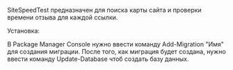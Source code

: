 SiteSpeedTest предназначен для поиска карты сайта и проверки времени отзыва для каждой ссылки.

Установка:

В Package Manager Console нужно ввести команду Add-Migration "Имя" для создания миграции.
После того, как миграция будет создана, нужно ввести команду Update-Database чтоб создать базу данных.
